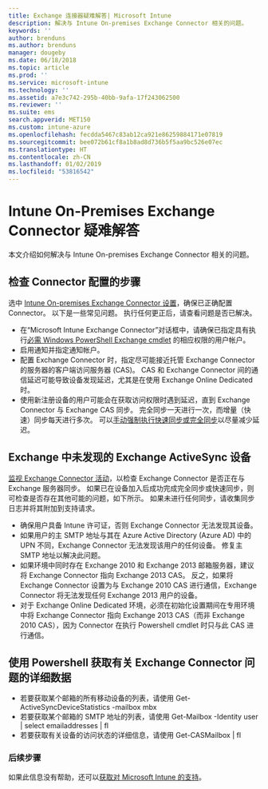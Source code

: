 ```yaml
---
title: Exchange 连接器疑难解答| Microsoft Intune
description: 解决与 Intune On-premises Exchange Connector 相关的问题。
keywords: ''
author: brenduns
ms.author: brenduns
manager: dougeby
ms.date: 06/18/2018
ms.topic: article
ms.prod: ''
ms.service: microsoft-intune
ms.technology: ''
ms.assetid: a7e3c742-295b-40bb-9afa-17f243062500
ms.reviewer: ''
ms.suite: ems
search.appverid: MET150
ms.custom: intune-azure
ms.openlocfilehash: fecdda5467c83ab12ca921e86259884171e07819
ms.sourcegitcommit: bee072b61cf8a1b8ad8d736b5f5aa9bc526e07ec
ms.translationtype: HT
ms.contentlocale: zh-CN
ms.lasthandoff: 01/02/2019
ms.locfileid: "53816542"
---
```

# <a name="troubleshoot-the-intune-on-premises-exchange-connector"></a>Intune On-Premises Exchange Connector 疑难解答

本文介绍如何解决与 Intune On-premises Exchange Connector 相关的问题。

## <a name="steps-for-checking-the-connector-configuration"></a>检查 Connector 配置的步骤 

选中 [Intune On-premises Exchange Connector 设置](exchange-connector-install.md)，确保已正确配置 Connector。 以下是一些常见问题。 执行任何更正后，请查看问题是否已解决。

 - 在“Microsoft Intune Exchange Connector”对话框中，请确保已指定具有执行[必需 Windows PowerShell Exchange cmdlet](exchange-connector-install.md#exchange-cmdlet-requirements) 的相应权限的用户帐户。
- 启用通知并指定通知帐户。
 - 配置 Exchange Connector 时，指定尽可能接近托管 Exchange Connector 的服务器的客户端访问服务器 (CAS)。 CAS 和 Exchange Connector 间的通信延迟可能导致设备发现延迟，尤其是在使用 Exchange Online Dedicated 时。
 - 使用新注册设备的用户可能会在获取访问权限时遇到延迟，直到 Exchange Connector 与 Exchange CAS 同步。 完全同步一天进行一次，而增量（快速）同步每天进行多次。  可以[手动强制执行快速同步或完全同步](exchange-connector-install.md#manually-force-a-quick-sync-or-full-sync)以尽量减少延迟。
 
## <a name="exchange-activesync-device-not-discovered-from-exchange"></a>Exchange 中未发现的 Exchange ActiveSync 设备
[监视 Exchange Connector 活动](exchange-connector-install.md#on-premises-exchange-connector-high-availability-support)，以检查 Exchange Connector 是否正在与 Exchange 服务器同步。 如果已在设备加入后成功完成完全同步或快速同步，则可检查是否存在其他可能的问题，如下所示。 如果未进行任何同步，请收集同步日志并将其附加到支持请求。

 - 确保用户具备 Intune 许可证，否则 Exchange Connector 无法发现其设备。
 - 如果用户的主 SMTP 地址与其在 Azure Active Directory (Azure AD) 中的 UPN 不同，Exchange Connector 无法发现该用户的任何设备。 修复主 SMTP 地址以解决此问题。
 - 如果环境中同时存在 Exchange 2010 和 Exchange 2013 邮箱服务器，建议将 Exchange Connector 指向 Exchange 2013 CAS。 反之，如果将 Exchange Connector 设置为与 Exchange 2010 CAS 进行通信，Exchange Connector 将无法发现任何 Exchange 2013 用户的设备。 
- 对于 Exchange Online Dedicated 环境，必须在初始化设置期间在专用环境中将 Exchange Connector 指向 Exchange 2013 CAS（而非 Exchange 2010 CAS），因为 Connector 在执行 Powershell cmdlet 时只与此 CAS 进行通信。


## <a name="using-powershell-to-get-more-data-on-exchange-connector-issues"></a>使用 Powershell 获取有关 Exchange Connector 问题的详细数据
- 若要获取某个邮箱的所有移动设备的列表，请使用 Get-ActiveSyncDeviceStatistics -mailbox mbx
- 若要获取某个邮箱的 SMTP 地址的列表，请使用 Get-Mailbox -Identity user | select emailaddresses | fl
- 若要获取有关设备的访问状态的详细信息，请使用 Get-CASMailbox <upn> | fl

### <a name="next-steps"></a>后续步骤
如果此信息没有帮助，还可以[获取对 Microsoft Intune 的支持](get-support.md)。
